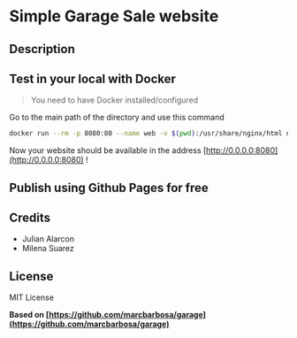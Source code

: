 # Simple Garage Sale website

## Description

## Test in your local with Docker

> You need to have Docker installed/configured

Go to the main path of the directory and use this command

```sh
docker run --rm -p 8080:80 --name web -v $(pwd):/usr/share/nginx/html nginx
```

Now your website should be available in the address [http://0.0.0.0:8080](http://0.0.0.0:8080) !

## Publish using Github Pages for free

## Credits

* Julian Alarcon
* Milena Suarez

## License

MIT License

**Based on [https://github.com/marcbarbosa/garage](https://github.com/marcbarbosa/garage)**
